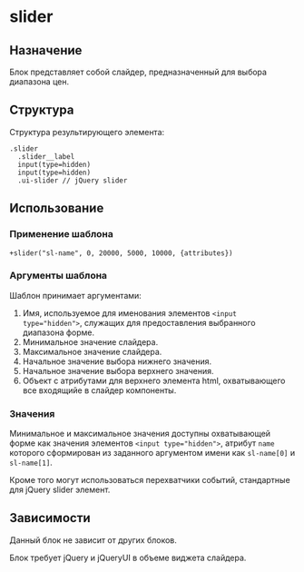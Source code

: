 # slider

## Назначение

Блок представляет собой слайдер, предназначенный для выбора диапазона цен.

## Структура

Структура результирующего элемента:

    .slider
      .slider__label
      input(type=hidden)
      input(type=hidden)
      .ui-slider // jQuery slider

## Использование

### Применение шаблона

    +slider("sl-name", 0, 20000, 5000, 10000, {attributes})

### Аргументы шаблона

Шаблон принимает аргументами:

1. Имя, используемое для именования элементов `<input type="hidden">`, служащих для предоставления выбранного диапазона форме.
2. Минимальное значение слайдера.
3. Максимальное значение слайдера.
4. Начальное значение выбора нижнего значения.
5. Начальное значение выбора верхнего значения.
6. Объект с атрибутами для верхнего элемента html, охватывающего все входящийе в слайдер компоненты.

### Значения

Минимальное и максимальное значения доступны охватывающей форме как значения элементов `<input type="hidden">`, атрибут `name` которого сформирован из заданного аргументом имени как `sl-name[0]` и `sl-name[1]`.

Кроме того могут использоваться перехватчики событий, стандартные для jQuery slider элемент.

## Зависимости

Данный блок не зависит от других блоков.

Блок требует jQuery и jQueryUI в объеме виджета слайдера.